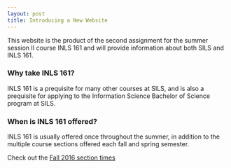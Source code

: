```yaml
---
layout: post
title: Introducing a New Website
---
```


This website is the product of the second assignment for the summer session II course INLS 161 and will provide information about both SILS and INLS 161. 

### Why take INLS 161?

INLS 161 is a prequisite for many other courses at SILS, and is also a prequisite for applying to the Information Science Bachelor of Science program at SILS.

### When is INLS 161 offered?

INLS 161 is usually offered once throughout the summer, in addition to the multiple course sections offered each fall and spring semester.

Check out the [Fall 2016 section times](https://sils.unc.edu/courses/2016/fall)

